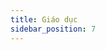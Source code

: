 ```yaml
---
title: Giáo dục
sidebar_position: 7
---
```


<!-- vnexpress-giao-duc:START -->
<!-- vnexpress-giao-duc:END -->
